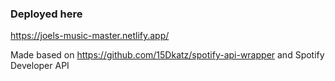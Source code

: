 ### Deployed here

https://joels-music-master.netlify.app/

Made based on https://github.com/15Dkatz/spotify-api-wrapper
and Spotify Developer API
